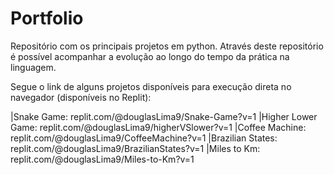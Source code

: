 # Portfolio

Repositório com os principais projetos em python.
Através deste repositório é possível acompanhar a evolução ao longo do tempo da prática na linguagem.

Segue o link de alguns projetos disponíveis para execução direta no navegador (disponíveis no Replit):

|Snake Game: replit.com/@douglasLima9/Snake-Game?v=1
|Higher Lower Game: replit.com/@douglasLima9/higherVSlower?v=1
|Coffee Machine: replit.com/@douglasLima9/CoffeeMachine?v=1
|Brazilian States: replit.com/@douglasLima9/BrazilianStates?v=1
|Miles to Km: replit.com/@douglasLima9/Miles-to-Km?v=1
